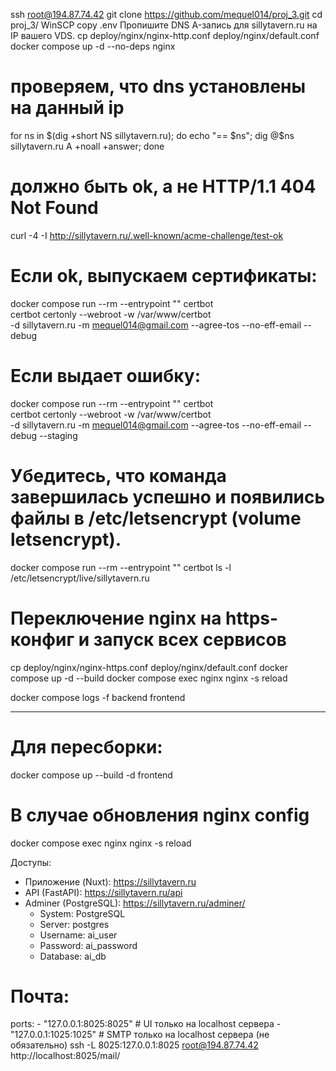 ssh root@194.87.74.42
git clone https://github.com/mequel014/proj_3.git
cd proj_3/
WinSCP copy .env
Пропишите DNS A-запись для sillytavern.ru на IP вашего VDS.
cp deploy/nginx/nginx-http.conf deploy/nginx/default.conf
docker compose up -d --no-deps nginx

# проверяем, что dns установлены на данный ip
for ns in $(dig +short NS sillytavern.ru); do echo "== $ns"; dig @$ns sillytavern.ru A +noall +answer; done
# должно быть ok, а не HTTP/1.1 404 Not Found
curl -4 -I http://sillytavern.ru/.well-known/acme-challenge/test-ok

# Если ok, выпускаем сертификаты:
docker compose run --rm --entrypoint "" certbot \
  certbot certonly --webroot -w /var/www/certbot \
  -d sillytavern.ru -m mequel014@gmail.com --agree-tos --no-eff-email --debug

# Если выдает ошибку:
docker compose run --rm --entrypoint "" certbot \
  certbot certonly --webroot -w /var/www/certbot \
  -d sillytavern.ru -m mequel014@gmail.com --agree-tos --no-eff-email --debug --staging

# Убедитесь, что команда завершилась успешно и появились файлы в /etc/letsencrypt (volume letsencrypt).
docker compose run --rm --entrypoint "" certbot ls -l /etc/letsencrypt/live/sillytavern.ru

# Переключение nginx на https-конфиг и запуск всех сервисов
cp deploy/nginx/nginx-https.conf deploy/nginx/default.conf
docker compose up -d --build
docker compose exec nginx nginx -s reload

docker compose logs -f backend frontend

---
# Для пересборки:
docker compose up --build -d frontend
# В случае обновления nginx config
docker compose exec nginx nginx -s reload

Доступы:
- Приложение (Nuxt): https://sillytavern.ru
- API (FastAPI): https://sillytavern.ru/api
- Adminer (PostgreSQL): https://sillytavern.ru/adminer/
  - System: PostgreSQL
  - Server: postgres
  - Username: ai_user
  - Password: ai_password
  - Database: ai_db

# Почта:
ports:
    - "127.0.0.1:8025:8025"   # UI только на localhost сервера
    - "127.0.0.1:1025:1025"   # SMTP только на localhost сервера (не обязательно)
ssh -L 8025:127.0.0.1:8025 root@194.87.74.42
http://localhost:8025/mail/

